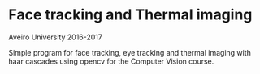 # Face tracking and Thermal imaging
Aveiro University 2016-2017

Simple program for face tracking, eye tracking and thermal imaging with haar cascades using opencv for the Computer Vision course.
